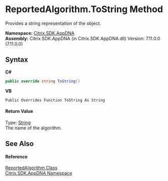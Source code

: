 # ReportedAlgorithm.ToString Method 
 

Provides a string representation of the object.

**Namespace:**&nbsp;[Citrix.SDK.AppDNA](index.md)<br />**Assembly:**&nbsp;Citrix.SDK.AppDNA (in Citrix.SDK.AppDNA.dll) Version: 7.11.0.0 (7.11.0.0)

## Syntax

**C#**
```csharp
public override string ToString()
```

**VB**
```vbnet
Public Overrides Function ToString As String
```


#### Return Value
Type: <a href="http://msdn2.microsoft.com/en-us/library/s1wwdcbf" target="_blank">String</a><br />The name of the algorithm.

## See Also


#### Reference
<a href="d89f6e5b-7374-651a-3354-20964b7a59cd">ReportedAlgorithm Class</a><br /><a href="fe2d265b-410b-8b11-1eb4-a790e0b062bf">Citrix.SDK.AppDNA Namespace</a><br />